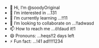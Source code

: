 - 👋 Hi, I’m @soodyOriginal
- 👀 I’m interested in ...131
- 🌱 I’m currently learning ...!!11
- 💞️ I’m looking to collaborate on ...!!adwasd
- 📫 How to reach me ...ö!daud it!1
- 😄 Pronouns: ...heqs!!2 days left
- ⚡ Fun fact: ...!41
ad!!!!1234
<!---ad
soodyOriginal/soodyOriginal is a ✨ special ✨ repository because its `README.md` (this file) appears on your GitHub profile.
You can click the Preview link to take a look at your changes.
--->
